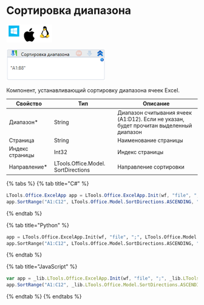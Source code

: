 # Сортировка диапазона

![](<../../../.gitbook/assets/image (100) (1) (1) (1) (1) (1) (1) (10) (184).png>)

![](<../../../.gitbook/assets/image (336).png>)

Компонент, устанавливающий сортировку диапазона ячеек Excel.

| Свойство        | Тип                                 | Описание                                                                               |
| --------------- | ----------------------------------- | -------------------------------------------------------------------------------------- |
| Диапазон\*      | String                              | Диапазон считывания ячеек (A1:D12). Если не указан, будет прочитан выделенный диапазон |
| Страница        | String                              | Наименование страницы                                                                  |
| Индекс страницы | Int32                               | Индекс страницы                                                                        |
| Направление\*   | LTools.Office.Model. SortDirections | Направление сортировки                                                                 |

{% tabs %}
{% tab title="C#" %}
```csharp
LTools.Office.ExcelApp app = LTools.Office.ExcelApp.Init(wf, "file", ";", LTools.Office.Model.InteropTypes.DX);
app.SortRange("A1:C12", LTools.Office.Model.SortDirections.ASCENDING, "Лист1");
```
{% endtab %}

{% tab title="Python" %}
```python
app = LTools.Office.ExcelApp.Init(wf, "file", ";", LTools.Office.Model.InteropTypes.DX)
app.SortRange("A1:C12", LTools.Office.Model.SortDirections.ASCENDING, "Лист1")
```
{% endtab %}

{% tab title="JavaScript" %}
```javascript
var app = _lib.LTools.Office.ExcelApp.Init(wf, "file", ";", _lib.LTools.Office.Model.InteropTypes.DX);
app.SortRange("A1:C12", _lib.LTools.Office.Model.SortDirections.ASCENDING, "Лист1");
```
{% endtab %}
{% endtabs %}
